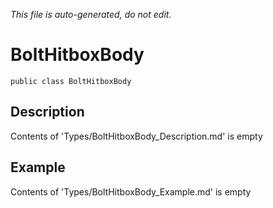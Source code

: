 *This file is auto-generated, do not edit.*

# BoltHitboxBody
`public class BoltHitboxBody`
## Description
Contents of 'Types/BoltHitboxBody_Description.md' is empty
## Example
Contents of 'Types/BoltHitboxBody_Example.md' is empty
